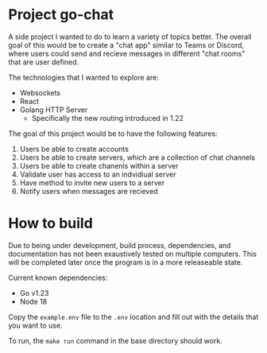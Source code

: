 # Project go-chat 

A side project I wanted to do to learn a variety of topics better. The overall goal of this would be to create a "chat app" similar to Teams or Discord, where users could send and recieve messages in different "chat rooms" that are user defined.

The technologies that I wanted to explore are: 
* Websockets
* React
* Golang HTTP Server
  - Specifically the new routing introduced in 1.22

The goal of this project would be to have the following features:
1) Users be able to create accounts
2) Users be able to create servers, which are a collection of chat channels
3) Users be able to create chanenls within a server
4) Validate user has access to an indvidiual server
5) Have method to invite new users to a server
6) Notify users when messages are recieved


# How to build

Due to being under development, build process, dependencies, and documentation has not been exaustively tested on multiple computers. This will be completed later once the program is in a more releaseable state.

Current known dependencies:
* Go v1.23
* Node 18

Copy the `example.env` file to the `.env` location and fill out with the details that you want to use.

To run, the `make run` command in the base directory should work.

